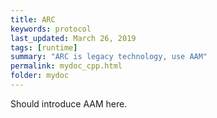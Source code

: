 ```yaml
---
title: ARC
keywords: protocol
last_updated: March 26, 2019
tags: [runtime]
summary: "ARC is legacy technology, use AAM"
permalink: mydoc_cpp.html
folder: mydoc
---
```


Should introduce AAM here.

